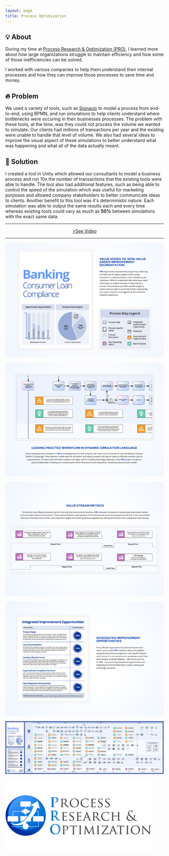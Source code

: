 ```yaml
---
layout: page
title: Process Optimization
---
```


## 💡 About

During my time at [Process Research & Optimization (PRO)](https://processreopt.com/), I learned more about how large organizations struggle to maintain efficiency and how some of those inefficiencies can be solved.

I worked with various companies to help them understand their internal processes and how they can improve those processes to save time and money.

## 🔥 Problem

We used a variety of tools, such as [Signavio](https://www.signavio.com/) to model a process from end-to-end, using BPMN, and run simulations to help clients understand where bottlenecks were occuring in their businesses processes. The problem with these tools, at the time, was they could not process the volume we wanted to simulate. Our clients had millions of transactions per year and the existing were unable to handle that level of volume. We also had several ideas to improve the visual aspect of these simulations to better understand what was happening and what all of the data actually meant.

## 🔧 Solution

I created a tool in Unity which allowed our consultants to model a business process and run 10x the number of transactions that the existing tools were able to handle. The tool also had additional features, such as being able to control the speed of the simulation which was useful for marketing purposes and allowed company stakeholders to better communicate ideas to clients. Another benefit to this tool was it's deterministic nature. Each simulation was able to output the same results each and every time whereas existing tools could vary as much as **50%** between simulations with the exact same data.

---

<center><a href = "https://vimeo.com/624633604">>See Video</a></center>

---

![PRO2](/assets/img/portfolio/PRO/2.png)

![PRO3](/assets/img/portfolio/PRO/3.png)

![PRO4](/assets/img/portfolio/PRO/4.png)

![PRO5](/assets/img/portfolio/PRO/5.png)

![PRO6](/assets/img/portfolio/PRO/6.png)

[![PRO1](/assets/img/portfolio/PRO/1.png)](https://processreopt.com/)